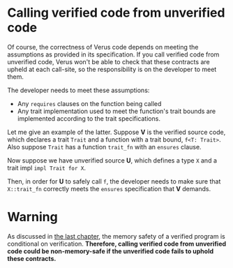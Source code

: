 # Calling verified code from unverified code

Of course, the correctness of Verus code depends on meeting the assumptions as provided
in its specification. If you call verified code from unverified code, Verus won't be
able to check that these contracts are upheld at each call-site, so the responsibility
is on the developer to meet them.

The developer needs to meet these assumptions:

 * Any `requires` clauses on the function being called
 * Any trait implementation used to meet the function's trait bounds are implemented
   according to the trait specifications.

Let me give an example of the latter. Suppose **V** is the verified source code, which declares
a trait `Trait` and a function with a trait bound, `f<T: Trait>`.
Also suppose `Trait` has a function `trait_fn` with an `ensures` clause.

Now suppose we have unverified source **U**, which defines a type `X` and a trait impl
`impl Trait for X`.

Then, in order for **U** to safely call `f`, the developer needs to make sure that
`X::trait_fn` correctly meets the `ensures` specification that **V** demands.

# Warning

As discussed in [the last chapter](./memory-safety.md), the memory safety of a verified
program is conditional on verification. **Therefore, calling verified code from unverified
code could be non-memory-safe if the unverified code fails to uphold these contracts.**
